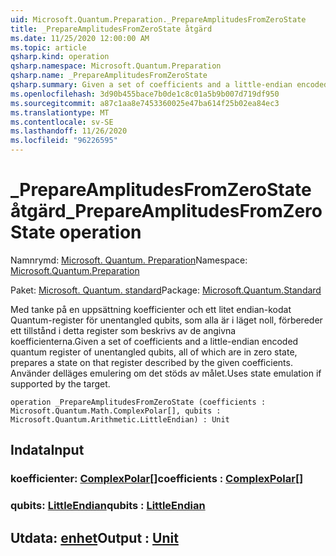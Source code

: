 ```yaml
---
uid: Microsoft.Quantum.Preparation._PrepareAmplitudesFromZeroState
title: _PrepareAmplitudesFromZeroState åtgärd
ms.date: 11/25/2020 12:00:00 AM
ms.topic: article
qsharp.kind: operation
qsharp.namespace: Microsoft.Quantum.Preparation
qsharp.name: _PrepareAmplitudesFromZeroState
qsharp.summary: Given a set of coefficients and a little-endian encoded quantum register of unentangled qubits, all of which are in zero state, prepares a state on that register described by the given coefficients. Uses state emulation if supported by the target.
ms.openlocfilehash: 3d90b455bace7b0de1c8c01a5b9b007d719df950
ms.sourcegitcommit: a87c1aa8e7453360025e47ba614f25b02ea84ec3
ms.translationtype: MT
ms.contentlocale: sv-SE
ms.lasthandoff: 11/26/2020
ms.locfileid: "96226595"
---
```

# <a name="_prepareamplitudesfromzerostate-operation"></a><span data-ttu-id="bd58e-102">_PrepareAmplitudesFromZeroState åtgärd</span><span class="sxs-lookup"><span data-stu-id="bd58e-102">_PrepareAmplitudesFromZeroState operation</span></span>

<span data-ttu-id="bd58e-103">Namnrymd: [Microsoft. Quantum. Preparation](xref:Microsoft.Quantum.Preparation)</span><span class="sxs-lookup"><span data-stu-id="bd58e-103">Namespace: [Microsoft.Quantum.Preparation](xref:Microsoft.Quantum.Preparation)</span></span>

<span data-ttu-id="bd58e-104">Paket: [Microsoft. Quantum. standard](https://nuget.org/packages/Microsoft.Quantum.Standard)</span><span class="sxs-lookup"><span data-stu-id="bd58e-104">Package: [Microsoft.Quantum.Standard](https://nuget.org/packages/Microsoft.Quantum.Standard)</span></span>


<span data-ttu-id="bd58e-105">Med tanke på en uppsättning koefficienter och ett litet endian-kodat Quantum-register för unentangled qubits, som alla är i läget noll, förbereder ett tillstånd i detta register som beskrivs av de angivna koefficienterna.</span><span class="sxs-lookup"><span data-stu-id="bd58e-105">Given a set of coefficients and a little-endian encoded quantum register of unentangled qubits, all of which are in zero state, prepares a state on that register described by the given coefficients.</span></span> <span data-ttu-id="bd58e-106">Använder delläges emulering om det stöds av målet.</span><span class="sxs-lookup"><span data-stu-id="bd58e-106">Uses state emulation if supported by the target.</span></span>

```qsharp
operation _PrepareAmplitudesFromZeroState (coefficients : Microsoft.Quantum.Math.ComplexPolar[], qubits : Microsoft.Quantum.Arithmetic.LittleEndian) : Unit
```


## <a name="input"></a><span data-ttu-id="bd58e-107">Indata</span><span class="sxs-lookup"><span data-stu-id="bd58e-107">Input</span></span>

### <a name="coefficients--complexpolar"></a><span data-ttu-id="bd58e-108">koefficienter: [ComplexPolar](xref:Microsoft.Quantum.Math.ComplexPolar)[]</span><span class="sxs-lookup"><span data-stu-id="bd58e-108">coefficients : [ComplexPolar](xref:Microsoft.Quantum.Math.ComplexPolar)[]</span></span>




### <a name="qubits--littleendian"></a><span data-ttu-id="bd58e-109">qubits: [LittleEndian](xref:Microsoft.Quantum.Arithmetic.LittleEndian)</span><span class="sxs-lookup"><span data-stu-id="bd58e-109">qubits : [LittleEndian](xref:Microsoft.Quantum.Arithmetic.LittleEndian)</span></span>





## <a name="output--unit"></a><span data-ttu-id="bd58e-110">Utdata: [enhet](xref:microsoft.quantum.lang-ref.unit)</span><span class="sxs-lookup"><span data-stu-id="bd58e-110">Output : [Unit](xref:microsoft.quantum.lang-ref.unit)</span></span>

